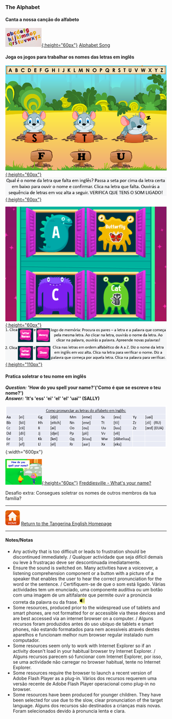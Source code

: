 <head>
<!-- Global site tag (gtag.js) - Google Analytics -->
<script async src="https://www.googletagmanager.com/gtag/js?id=UA-110947112-3"></script>
<script>
  window.dataLayer = window.dataLayer || [];
  function gtag(){dataLayer.push(arguments);}
  gtag('js', new Date());

  gtag('config', 'UA-110947112-3');
</script>
</head>

### The Alphabet

#### Canta a nossa canção do alfabeto

[![alph](/images/alph.png){:height="60px"}](https://www.youtube.com/watch?v=Y88p4V_BCEU) [Alphabet Song](https://www.youtube.com/watch?v=Y88p4V_BCEU)

#### Joga os jogos para trabalhar os nomes das letras em inglês

[![tdalph1](/images/tdalph1.PNG){:height="60px"}](https://www.turtlediary.com/game/what-letter-is-missing.html) [![tdalph2](/images/tdalph2.PNG){:height="60px"}](https://www.turtlediary.com/game/what-letter-is-missing.html)  

[![mmalph0](/images/mmalph0.PNG){:height="60px"}](https://www.abcya.com/games/alphabet_matching_game) [![mmalph5](/images/mmalph5.PNG){:height="110px"}](https://www.abcya.com/games/alphabet_matching_game)  

#### Pratica soletrar o teu nome em inglês

***Question:*** **'How do you spell your name?'('Como é que se escreve o teu nome?')**  
***Answer:*** **'It's 'ess' 'ei' 'el' 'el' 'uai'' (SALLY)**  

![alph_p](/images/alph_p.PNG){:width="600px"}  

[![frna](/images/frna.PNG){:height="60px"}](https://www.youtube.com/watch?v=EDmWNJ144oY) [Freddiesville - What's your name?](https://www.youtube.com/watch?v=EDmWNJ144oY)  

Desafio extra: Consegues soletrar os nomes de outros membros da tua família? 

<!--/ Extra challenge: Spell the names of other members of your family.
[![aant](/images/aant.PNG){:height="60px"}](http://learnenglishkids.britishcouncil.org/en/games/alphabet-antics)[Alphabet Antics game](http://learnenglishkids.britishcouncil.org/en/games/alphabet-antics)^^
* clica em cada letra para ouvir o seu nome / click on each letter to hear its name
* Começa com o nível **easy** (fácil) / start with the **easy** level
4. Pratica Soletrar o teu nome em voz alta em inglês - clica nas letras no Alphabet Antics para ajudar. / Spell your name aloud in English – click on the letters in Alphabet Antics to help.
^^ NB: É preciso Adobe Flash Player para jogar ‘Alphabet Antics. Não funciona em telemóveis e tablets. /You need Adobe Flash Player to play ‘Alphabet Antics’. It doesn't work on phones and tablets.  
(Nota: Infelizmente o jogo de Alphabet Antics já não está activo ![bcaa2](/images/bcaa2.PNG){:height="40px"}]-->

***
[![home](/images/home.PNG)](https://tangerina-pt.github.io/English) [Return to the Tangerina English Homepage](https://tangerina-pt.github.io/English)

***

#### Notes/Notas
* Any activity that is too difficult or leads to frustration should be discontinued immediately. / Qualquer actividade que seja difícil demais ou leve à frustraçao deve ser descontinuada imediatamente.
* Ensure the sound is switched on. Many activities have a voiceover, a listening comprehension component or a button with a picture of a speaker that enables the user to hear the correct pronunciation for the word or the sentence. / Certifiquem-se de que o som está ligado. Várias actividades tem um enunciado, uma componente auditiva ou um botão com uma imagem de um altifalante que permite ouvir a pronúncia correta da palavra ou da frase. ![spkr2](/images/spkr2.PNG)
* Some resources, produced prior to the widespread use of tablets and smart phones, are not formatted for or accessible via these devices and are best accessed via an internet browser on a computer. / Alguns recursos foram produzidos antes do uso ubíquo de tablets e smart phones, não estando formatados para nem acessíveis através destes aparelhos e funcionam melhor num browser regular instalado num computador.
* Some resources seem only to work with Internet Explorer so if an activity doesn't load in your habitual browser try Internet Explorer. / Alguns recursos parecem só funcionar com Internet Explorer, por isso, se uma actividade não carregar no browser habitual, tente no Internet Explorer.
* Some resources require the browser to launch a recent version of Adobe Flash Player as a plug-in. Vários dos recursos requerem uma versão recente de Adobe Flash Player operacional como plug-in no browser.
* Some resources have been produced for younger children. They have been selected for use due to the slow, clear pronunciation of the target language. Alguns dos recursos são destinados a crianças mais novas. Foram selecionados devido à pronuncia lenta e clara.
